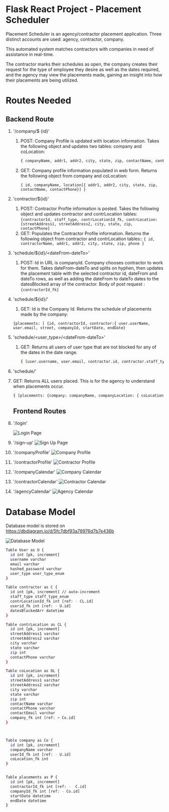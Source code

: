 # Flask React Project - Placement Scheduler

Placement Scheduler is an agency/contractor placement application.  Three distinct accounts are used:  agency, contractor, company.

This automated system matches contractors with companies in need of assistance in real-time.

The contractor marks their schedules as open, the company creates their request for the type of employee they desire as well as the dates required, and the agency may view the placements made, gaining an insight into how their placements are being utilized.

# Routes Needed

## Backend Route

1. '/company/$ {id}'

   1. POST:  Company Profile is updated with location information.
      Takes the following object and updates two tables:  company and coLocation:

      ```bash
      { companyName, addr1, addr2, city, state, zip, contactName, contactPhone }
      ```
   2. GET:  Company profile information populated in web form.
      Returns the following object from company and coLocation:

      ```
      { id, companyName, location[{ addr1, addr2, city, state, zip, contactName, contactPhone}] }
      ```
2. 'contractor/${id}'

   1. POST: Contractor Profile information is posted.
      Takes the following object and updates contractor and contrLocation tables:
      ```{contractorId, staff_type, contrLocationId_fk, contrLocation: {streetAddress1, streetAddress2, city, state, zip, contactPhone}```
   2. GET:  Populates the Contractor Profile information.
      Returns the following object from contractor and contrLocation tables::
      ```{ id, contractorName, addr1, addr2, city, state, zip, phone }```
3. 'schedule/${id}/&lt;dateFrom-dateTo&gt;'

   1. POST:  Id in URL is companyId.  Company chooses contractor to work for them.
      Takes dateFrom-dateTo and splits on hyphen, then updates the placement table with the selected contractor id, dateFrom and dateTo rows, as well as adding the dateFrom to dateTo dates to the datesBlocked array of the contractor.
      Body of post request :
      ```{contractorId_fk}```
4. 'schedule/${id}/'

   1. GET:  Id is the Company Id.  Returns the schedule of placements made by the company:

   ```{placements: [ {id, contractorId, contractor:{ user.userName, user.email, street, companyId, startDate, endDate}
   {placements: [ {id, contractorId, contractor:{ user.userName, user.email, street, companyId, startDate, endDate}
   ```
5. 'schedule/\<user_type\>/\<dateFrom-dateTo\>'

   1. GET:  Returns all users of user type that are not blocked for any of the dates in the date range.
      ```bash
      { [user.username, user.email, contractor.id, contractor.staff_type, contrLocation: { streetAddress1, streetAddress2, city, state, zip, contactPhone }, contractor.datesBlockedArr]
      ```
6. 'schedule/'
7. GET:  Returns ALL users placed. This is for the agency to understand when placements occur.

   ```bash
   { [placements: {company: companyName, companyLocation: { coLocation.streetAddress1, coLocation.streetAddress2, coLocation.city, coLocation.state, coLocation.zip, coLocation.contactName, coLocation.contactEmail, coLocation.contactPhone} contractor: { contractor.id, contractor.staff_type contrLocation: { contrLocation.streetAddress1, contrLocation.streetAddress2, contrLocation.city, contrLocation.state, contrLocation.zip, contrLocation.contactPhone}} ]
   ```

   ## Frontend Routes


1. '/login'

   ![Login Page](./docs/images/Login.png)
2. '/sign-up'
   ![Sign Up Page](./docs/images/SignUp.png)
3. '/companyProfile'
   ![Company Profile](./docs/images/CompanyProfile.png)
4. '/contractorProfile'
   ![Contractor Profile](./docs/images/ContractorProfile.png)
5. '/companyCalendar'
   ![Company Calendar](./docs/images/CompanyCalendar.png)
6. '/contractorCalendar'
   ![Contractor Calendar](./docs/images/ContractorCalendar.png)
7. '/agencyCalendar'
   ![Agency Calendar](./docs/images/AgencyCalendar.png)

# Database Model

Database model is stored on https://dbdiagram.io/d/5fc7dbf93a78976d7b7e436b

![Database Model](./docs/images/DBModel.png)

```bash
Table User as U {
  id int [pk, increment]
  username varchar
  email varchar 
  hashed_password varchar 
  user_type user_type_enum
}

Table contractor as C {
  id int [pk, increment] // auto-increment
  staff_type staff_type_enum
  contrLocationId_fk int [ref: - CL.id]
  userid_fk int [ref: - U.id]
  datesBlockedArr datetime
}

Table contrLocation as CL {
  id int [pk, increment]
  streetAddress1 varchar
  streetAddress2 varchar
  city varchar
  state varchar
  zip int
  contactPhone varchar
}

Table coLocation as OL {
  id int [pk, increment]
  streetAddress1 varchar 
  streetAddress2 varchar 
  city varchar 
  state varchar 
  zip int 
  contactName varchar 
  contactPhone varchar
  contactEmail varchar
  company_fk int [ref: > Co.id]
}



Table company as Co {
  id int [pk, increment]
  companyName varchar
  userId_fk int [ref: - U.id]
  coLocation_fk int
}


Table placements as P {
  id int [pk, increment]
  contractorId_fk int [ref: -  C.id]
  companyId_fk int [ref: - Co.id]
  startDate datetime
  endDate datetime
}
```

